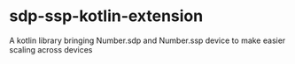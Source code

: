 # sdp-ssp-kotlin-extension
A kotlin library bringing Number.sdp and Number.ssp device to make easier scaling across devices
